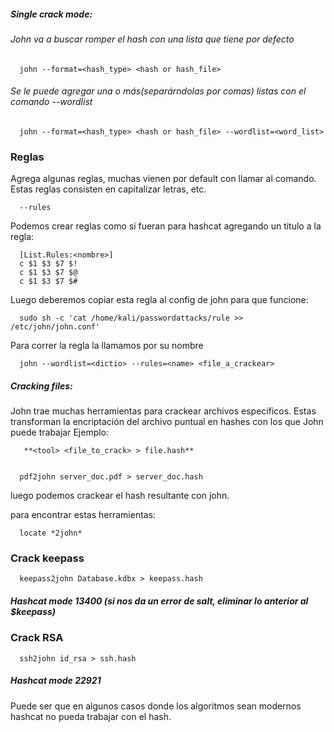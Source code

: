 
##### Single crack mode:
###### John va a buscar romper el hash con una lista que tiene por defecto
      john --format=<hash_type> <hash or hash_file>

###### Se le puede agregar una o más(separárndolas por comas) listas con el comando --wordlist
      john --format=<hash_type> <hash or hash_file> --wordlist=<word_list>

### Reglas

Agrega algunas reglas, muchas vienen por default con llamar al comando. Estas reglas consisten en capitalizar letras, etc.

      --rules

Podemos crear reglas como si fueran para hashcat agregando un titulo a la regla:

      [List.Rules:<nombre>]
      c $1 $3 $7 $!
      c $1 $3 $7 $@
      c $1 $3 $7 $#

Luego deberemos copiar esta regla al config de john para que funcione:

      sudo sh -c 'cat /home/kali/passwordattacks/rule >> /etc/john/john.conf'

Para correr la regla la llamamos por su nombre

      john --wordlist=<dictio> --rules=<name> <file_a_crackear>

##### Cracking files:
John trae muchas herramientas para crackear archivos específicos. Estas transforman la encriptación del archivo puntual en hashes con los que John puede trabajar
Ejemplo:

       **<tool> <file_to_crack> > file.hash**

 
      pdf2john server_doc.pdf > server_doc.hash

luego podemos crackear el hash resultante con john.


para encontrar estas herramientas: 

      locate *2john*

### Crack keepass

      keepass2john Database.kdbx > keepass.hash

##### Hashcat mode 13400 (si nos da un error de salt, eliminar lo anterior al $keepass)

### Crack RSA

      ssh2john id_rsa > ssh.hash

##### Hashcat mode 22921 

Puede ser que en algunos casos donde los algoritmos sean modernos hashcat no pueda trabajar con el hash. 
